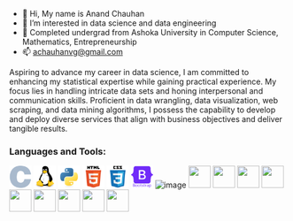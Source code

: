 - 👋 Hi, My name is Anand Chauhan
- 👀 I’m interested in data science and data engineering
- 🌱 Completed undergrad from Ashoka University in Computer Science, Mathematics, Entrepreneurship
- 📫 achauhanvg@gmail.com


Aspiring to advance my career in data science, I am committed to enhancing my statistical expertise while gaining practical experience. My focus lies in handling intricate data sets and honing interpersonal and communication skills. Proficient in data wrangling, data visualization, web scraping, and data mining algorithms, I possess the capability to develop and deploy diverse services that align with business objectives and deliver tangible results.

<h3 align="left">Languages and Tools:</h3>
<p align="left"> 
<img src="https://raw.githubusercontent.com/devicons/devicon/master/icons/c/c-original.svg" alt="c" width="40" height="40" style="max-width: 100%;">

<img src="https://raw.githubusercontent.com/devicons/devicon/master/icons/linux/linux-original.svg" alt="linux" width="40" height="40" style="max-width: 100%;">

<img src="https://raw.githubusercontent.com/devicons/devicon/master/icons/python/python-original.svg" alt="python" width="40" height="40" style="max-width: 100%;">

<img src="https://raw.githubusercontent.com/devicons/devicon/master/icons/html5/html5-original-wordmark.svg" alt="html5" width="40" height="40" style="max-width: 100%;">

<img src="https://raw.githubusercontent.com/devicons/devicon/master/icons/css3/css3-original-wordmark.svg" alt="css3" width="40" height="40" style="max-width: 100%;">

<img src="https://raw.githubusercontent.com/devicons/devicon/master/icons/bootstrap/bootstrap-plain-wordmark.svg" alt="bootstrap" width="40" height="40" style="max-width: 100%;">


<img src= "https://user-images.githubusercontent.com/40461634/114240226-2f506580-9955-11eb-849b-e2a25117d681.png" alt="image" width="40" height="40" style="max-width: 100%;">

<img src="https://img.icons8.com/color/344/adobe-photoshop--v1.png" width="40" height="40" style="max-width: 100%;">
<img src="https://img.icons8.com/color/452/pandas.png" width="40" height="40" style="max-width: 100%;">
<!-- <img src="https://caiodonalisio.com/static/blog/posts/cadernos/matplotlib/cover.png" width="40" height="40" style="max-width: 100%;"> -->

 <img src="https://upload.wikimedia.org/wikipedia/commons/thumb/b/b2/SCIPY_2.svg/512px-SCIPY_2.svg.png?20200904111722" width="40" height="40" style="max-width: 100%;">

 <img src= "https://img.icons8.com/external-becris-flat-becris/344/external-r-data-science-becris-flat-becris.png" width="40" height="40" style="max-width: 100%;">
 <img src= "https://cdn.icon-icons.com/icons2/2107/PNG/512/file_type_stata_icon_130148.png" width="40" height="40" style="max-width: 100%;">
 <img src= "https://cdn.icon-icons.com/icons2/2107/PNG/512/file_type_js_official_icon_130509.png" width="40" height="40" style="max-width: 100%;">
 <img src= "https://cdn.icon-icons.com/icons2/2107/PNG/512/file_type_jupyter_icon_130494.png" width="40" height="40" style="max-width: 100%;">

 <img src= "https://cdn.icon-icons.com/icons2/2107/PNG/512/file_type_excel_icon_130611.png" width="40" height="40" style="max-width: 100%;">
 <img src= "https://static.javatpoint.com/tutorial/latex/images/latex-tutorial.png" width="40" height="40" style="max-width: 100%;">

 
</p>
